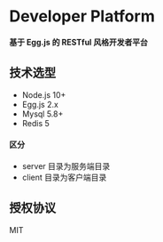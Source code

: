 # Developer Platform

**基于 Egg.js 的 RESTful 风格开发者平台**

## 技术选型

- Node.js 10+
- Egg.js 2.x
- Mysql 5.8+
- Redis 5

#### 区分

- server 目录为服务端目录
- client 目录为客户端目录

## 授权协议

MIT
